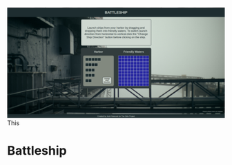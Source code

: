 ![alt text](https://github.com/livingicon/battleship/blob/main/dist/images/battleship.png?raw=true)
This 

<h1>Battleship</h1>